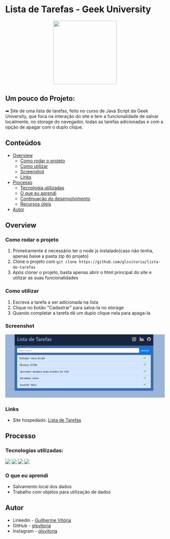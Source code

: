 # Lista de Tarefas - Geek University
<p align="center">
  <img src="https://img.icons8.com/plasticine/2x/circled-play.png" width="200px" height="200px"/></p>
<p align="center">

## Um pouco do Projeto:

➡ Site de uma lista de tarefas, feito no curso de Java Script da Geek University, que foca na interação do site e tem a funcionalidade de salvar localmente, no storage do navegador, todas as tarefas adicionadas e com a opção de apagar com o duplo clique.

## Conteúdos

- [Overview](#overview)
  - [Como rodar o projeto](#como-rodar-o-projeto)
  - [Como utilizar](#como-utilizar-o-projeto)
  - [Screenshot](#screenshot)
  - [Links](#links)
- [Processo](#processo)
  - [Tecnologia utilizadas](#tecnologias-utilizadas)
  - [O que eu aprendi](#oque-eu-aprendi)
  - [Continuação do desenvolvimento](#continuacao-do-desenvolvimento)
  - [Recursos úteis](#recursos-uteis)
- [Autor](#autor)

## Overview

### Como rodar o projeto

 1. Primeiramente é necessário ter o node js instalado(caso não tenha, apenas baixe a pasta zip do projeto) 
 2. Clone o projeto com `git clone https://github.com/glsvitoria/lista-de-tarefas`
 3. Após clonar o projeto, basta apenas abrir o html principal do site e utilizar as suas funcionalidades

### Como utilizar

 1. Escreva a tarefa a ser adicionada na lista
 2. Clique no botão "Cadastrar" para salva-la no storage
 3. Quando completar a tarefa dê um duplo clique nela para apaga-la

### Screenshot
![](./assets/images/Screenshot.png)
### Links
- Site hospedado: [Lista de Tarefas](link)

## Processo

### Tecnologias utilizadas:

[<img src="https://img.shields.io/static/v1?label=&message=HTML&color=orange&style=for-the-badge&logo=HTML5&logoColor=white" />](https://github.com/glsvitoria)
[<img src="https://img.shields.io/static/v1?label=&message=CSS&color=blue&style=for-the-badge&logo=CSS3&logoColor=white" />](https://github.com/glsvitoria)
[<img src="https://img.shields.io/static/v1?label=&message=JS&color=yellowgreen&style=for-the-badge&logo=JavaScript&logoColor=white" />](https://github.com/glsvitoria)
[<img src="https://img.shields.io/static/v1?label=&message=Bootstrap4&color=yellow&style=for-the-badge&logo=BootstraplogoColor=white" />](https://github.com/glsvitoria)


### O que eu aprendi
 - Salvamento local dos dados
 - Trabalho com objetos para utilização de dados

## Autor
- Linkedin - [Guilherme Vitória](https://www.linkedin.com/in/glsvitoria/)
- GitHub - [glsvitoria](https://github.com/glsvitoria)
- Instagram - [glsvitoria](https://www.instagram.com/glsvitoria/)